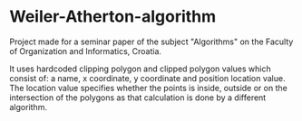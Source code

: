 # Weiler-Atherton-algorithm

Project made for a seminar paper of the subject "Algorithms" on the Faculty of Organization and Informatics, Croatia.

It uses hardcoded clipping polygon and clipped polygon values which consist of: a name, x coordinate, y coordinate and position location value.
The location value specifies whether the points is inside, outside or on the intersection of the polygons as that calculation is done by a different algorithm.
